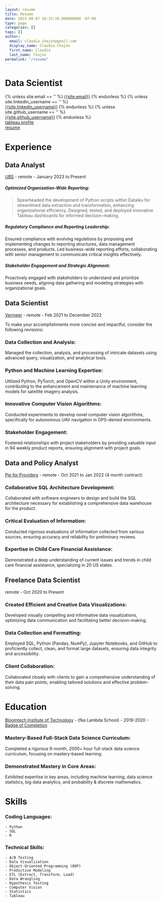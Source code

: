 ```yaml
---
layout: resume
title: Resume
date: 2022-08-07 16:33:19.000000000 -07:00
type: page
categories: []
tags: []
author:
  email: claudia.chajon@gmail.com
  display_name: Claudia Chajon
  first_name: Claudia
  last_name: Chajon
permalink: "/resume"
---
```


# Data Scientist

<div class="column is-full is-size-5">
{% unless site.email == '' %}
<a href="mailto:{{site.email}}" target="_blank" class="has-text-black"><i class="fas fa-envelope"></i> {{site.email}}</a>
{% endunless %}
{% unless site.linkedin_username == '' %}
<br />
<a href="http://www.linkedin.com/in/{{site.linkedin_username}}" target="_blank" class="has-text-black"><i class="fab fa-linkedin"></i> {{site.linkedin_username}}</a>
{% endunless %}
{% unless site.github_username == '' %}
<br />
<a href="http://www.github.com/{{site.github_username}}" target="_blank" class="has-text-black"><i class="fab fa-github"></i> {{site.github_username}}</a>
{% endunless %}
<br />
<a href="https://public.tableau.com/app/profile/claudia.chajon" target="_blank" class="has-text-black"><i class="fa fa-area-chart" aria-hidden="true"></i> tableau profile</a>
<br />
<a href="/assets/images/Claudia_Chajon_resume.pdf" target="_blank" class="has-text-black"><i class="fa fa-download" aria-hidden="true"></i> resume</a>
</div>

# Experience

## Data Analyst

[UBS](https://www.ubs.com/us/en.html) - remote - January 2023 to Present

##### Optimized Organization-Wide Reporting:
>Spearheaded the development of Python scripts within Dataiku for streamlined data extraction and transformation, enhancing organizational efficiency. Designed, tested, and deployed innovative Tableau dashboards for informed decision-making.

##### Regulatory Compliance and Reporting Leadership:
Ensured compliance with evolving regulations by proposing and implementing changes to reporting structures, data management processes, and products. Led business-wide reporting efforts, collaborating with senior management to communicate critical insights effectively.

##### Stakeholder Engagement and Strategic Alignment:
Proactively engaged with stakeholders to understand and prioritize business needs, aligning data gathering and modeling strategies with organizational goals.

## Data Scientist

[Vermeer](https://www.getvermeer.com/) - remote - Feb 2021 to December 2022

To make your accomplishments more concise and impactful, consider the following revisions:

### Data Collection and Analysis:
Managed the collection, analysis, and processing of intricate datasets using advanced query, visualization, and analytical tools.

### Python and Machine Learning Expertise:
Utilized Python, PyTorch, and OpenCV within a Unity environment, contributing to the enhancement and maintenance of machine learning models for satellite imagery analysis.

### Innovative Computer Vision Algorithms:
Conducted experiments to develop novel computer vision algorithms, specifically for autonomous UAV navigation in GPS-denied environments.

### Stakeholder Engagement:
Fostered relationships with project stakeholders by providing valuable input in 94 weekly product reports, ensuring alignment with project goals.

## Data and Policy Analyst

[Pie for Providers](https://www.pieforproviders.com/) - remote - Oct 2021 to Jan 2022 (4 month contract)

### Collaborative SQL Architecture Development:
Collaborated with software engineers to design and build the SQL architecture necessary for establishing a comprehensive data warehouse for the product.

### Critical Evaluation of Information:
Conducted rigorous evaluations of information collected from various sources, ensuring accuracy and reliability for preliminary reviews.

### Expertise in Child Care Financial Assistance:
Demonstrated a deep understanding of current issues and trends in child care financial assistance, specializing in 20 US states.

## Freelance Data Scientist

remote - Oct 2020 to Present

### Created Efficient and Creative Data Visualizations:
Developed visually compelling and informative data visualizations, optimizing data communication and facilitating better    decision-making.

### Data Collection and Formatting:
Employed SQL, Python (Pandas, NumPy), Jupyter Notebooks, and GitHub to proficiently collect, clean, and format large datasets, ensuring data integrity and accessibility.

### Client Collaboration:
Collaborated closely with clients to gain a comprehensive understanding of their data pain points, enabling tailored solutions and effective problem-solving.

# Education

[Bloomtech Institute of Technology](https://www.bloomtech.com/hire-from-bloomtech) - (fka Lambda School) - 2019-2020 - [Badge of Completion](https://www.credly.com/badges/3c7186dc-dfb8-4a22-b974-5c5b7ab5803e/public_url)

### Mastery-Based Full-Stack Data Science Curriculum:
Completed a rigorous 9-month, 2000+ hour full-stack data science curriculum, focusing on mastery-based learning.

###  Demonstrated Mastery in Core Areas:
Exhibited expertise in key areas, including machine learning, data science statistics, big data analytics, and probability & discrete mathematics.

# Skills

### Coding Languages:

    - Python
    - SQL
    - R

### Technical Skills:

    - A/B Testing
    - Data Visualization
    - Object-Oriented Programming (OOP)
    - Predictive Modeling
    - ETL (Extract, Transform, Load)
    - Data Wrangling
    - Hypothesis Testing
    - Computer Vision
    - Statistics
    - Tableau



